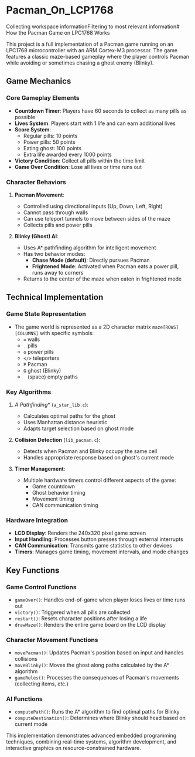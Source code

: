 # Pacman_On_LCP1768

Collecting workspace informationFiltering to most relevant information# How the Pacman Game on LPC1768 Works

This project is a full implementation of a Pacman game running on an LPC1768 microcontroller with an ARM Cortex-M3 processor. The game features a classic maze-based gameplay where the player controls Pacman while avoiding or sometimes chasing a ghost enemy (Blinky).

## Game Mechanics

### Core Gameplay Elements
- **Countdown Timer**: Players have 60 seconds to collect as many pills as possible
- **Lives System**: Players start with 1 life and can earn additional lives
- **Score System**:
  - Regular pills: 10 points
  - Power pills: 50 points
  - Eating ghost: 100 points
  - Extra life awarded every 1000 points
- **Victory Condition**: Collect all pills within the time limit
- **Game Over Condition**: Lose all lives or time runs out

### Character Behaviors
1. **Pacman Movement**:
   - Controlled using directional inputs (Up, Down, Left, Right)
   - Cannot pass through walls
   - Can use teleport tunnels to move between sides of the maze
   - Collects pills and power pills

2. **Blinky (Ghost) AI**:
   - Uses A* pathfinding algorithm for intelligent movement
   - Has two behavior modes:
     - **Chase Mode (default)**: Directly pursues Pacman
     - **Frightened Mode**: Activated when Pacman eats a power pill, runs away to corners
   - Returns to the center of the maze when eaten in frightened mode

## Technical Implementation

### Game State Representation
- The game world is represented as a 2D character matrix `maze[ROWS][COLUMNS]` with specific symbols:
  - `=` walls
  - `.` pills
  - `o` power pills
  - `</>` teleporters
  - `P` Pacman
  - `G` ghost (Blinky)
  - ` ` (space) empty paths

### Key Algorithms
1. **A* Pathfinding** (`a_star_lib.c`):
   - Calculates optimal paths for the ghost
   - Uses Manhattan distance heuristic
   - Adapts target selection based on ghost mode

2. **Collision Detection** (`lib_pacman.c`):
   - Detects when Pacman and Blinky occupy the same cell
   - Handles appropriate response based on ghost's current mode

3. **Timer Management**:
   - Multiple hardware timers control different aspects of the game:
     - Game countdown
     - Ghost behavior timing
     - Movement timing
     - CAN communication timing

### Hardware Integration
- **LCD Display**: Renders the 240x320 pixel game screen
- **Input Handling**: Processes button presses through external interrupts
- **CAN Communication**: Transmits game statistics to other devices
- **Timers**: Manages game timing, movement intervals, and mode changes

## Key Functions

### Game Control Functions
- `gameOver()`: Handles end-of-game when player loses lives or time runs out
- `victory()`: Triggered when all pills are collected
- `restart()`: Resets character positions after losing a life
- `drawMaze()`: Renders the entire game board on the LCD display

### Character Movement Functions
- `movePacman()`: Updates Pacman's position based on input and handles collisions
- `moveBlinky()`: Moves the ghost along paths calculated by the A* algorithm
- `gameRules()`: Processes the consequences of Pacman's movements (collecting items, etc.)

### AI Functions
- `computePath()`: Runs the A* algorithm to find optimal paths for Blinky
- `computeDestination()`: Determines where Blinky should head based on current mode

This implementation demonstrates advanced embedded programming techniques, combining real-time systems, algorithm development, and interactive graphics on resource-constrained hardware.
